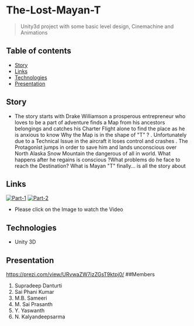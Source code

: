 # The-Lost-Mayan-T
> Unity3d project with some basic level design, Cinemachine and Animations 

## Table of contents
* [Story](#Story)
* [Links](#Links)
* [Technologies](#technologies)
* [Presentation](#Presentation)

## Story
* The story starts with Drake Williamson a prosperous entrepreneur  who loves to be a part of adventure finds a Map from his ancestors belongings and catches his Charter Flight alone to find the place as he is anxious to know  Why the Map is in the shape of "T" ?  . Unfortunately due to a Technical Issue in the aircraft it loses control and crashes . The Protagonist jumps in order to save him and lands unconscious  over North Alaska Snow Mountain the dangerous of all in world. What happens after he regains is conscious ?What problems do he face to reach the Destination? What is Mayan "T" finally... is all the story about

## Links
[![Part-1](https://img.youtube.com/vi/T0JXihobN9M/0.jpg)](https://youtu.be/T0JXihobN9M)
[![Part-2](https://img.youtube.com/vi/khT8HLzA7og/0.jpg)](https://youtu.be/khT8HLzA7og)

* Please click on the Image to watch the Video

## Technologies
* Unity 3D
## Presentation
https://prezi.com/view/URvwaZW7izZGsT9ktpj0/
##Members
1. Supradeep Danturti
2. Sai Phani Kumar
3. M.B. Sameeri
4. M. Sai Prasanth
5. Y. Yaswanth
6. N. Kalyandeepsarma

